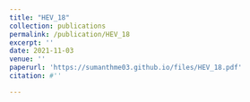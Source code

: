 ```yaml
---
title: "HEV_18"
collection: publications
permalink: /publication/HEV_18
excerpt: ''
date: 2021-11-03
venue: ''
paperurl: 'https://sumanthme03.github.io/files/HEV_18.pdf'
citation: #''

---
```


[Download paper here]: (https://sumanthme03.github.io/files/HEV_18.pdf)






